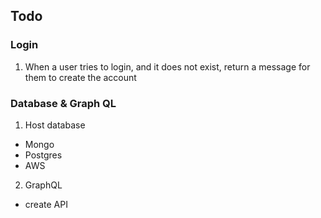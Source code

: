 ## Todo

### Login
1. When a user tries to login, and it does not exist, return a message for them to create the account


### Database & Graph QL
1. Host database
  - Mongo
  - Postgres
  - AWS

2. GraphQL
  - create API